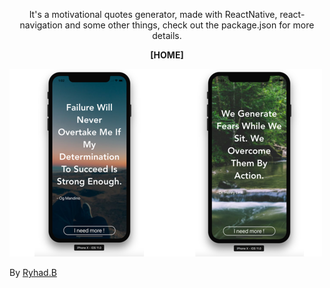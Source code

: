 <p align="center">It's a motivational quotes generator, made with ReactNative, react-navigation and some other things, check out the package.json for more details.</p>

<p align="center"><strong>[HOME]</strong></p>
<img src="./screenshots/home.png" />

<p>By <a href="https://ryhad.com">Ryhad.B</a> </p>

</p>
